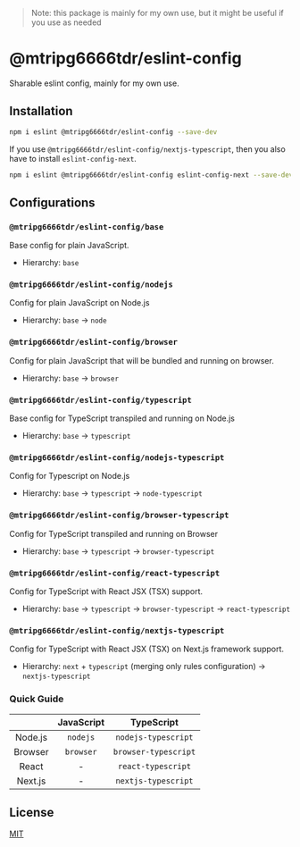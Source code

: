 > Note: this package is mainly for my own use, but it might be useful if you use as needed

# @mtripg6666tdr/eslint-config
Sharable eslint config, mainly for my own use.

## Installation
```bash
npm i eslint @mtripg6666tdr/eslint-config --save-dev
```

If you use `@mtripg6666tdr/eslint-config/nextjs-typescript`, then you also have to install `eslint-config-next`.
```bash
npm i eslint @mtripg6666tdr/eslint-config eslint-config-next --save-dev
```

## Configurations
### `@mtripg6666tdr/eslint-config/base`
Base config for plain JavaScript.

- Hierarchy: `base`

### `@mtripg6666tdr/eslint-config/nodejs`
Config for plain JavaScript on Node.js

- Hierarchy: `base` -> `node`

### `@mtripg6666tdr/eslint-config/browser`
Config for plain JavaScript that will be bundled and running on browser.

- Hierarchy: `base` -> `browser`

### `@mtripg6666tdr/eslint-config/typescript`
Base config for TypeScript transpiled and running on Node.js

- Hierarchy: `base` -> `typescript`

### `@mtripg6666tdr/eslint-config/nodejs-typescript`
Config for Typescript on Node.js

- Hierarchy: `base` -> `typescript` -> `node-typescript`

### `@mtripg6666tdr/eslint-config/browser-typescript`
Config for TypeScript transpiled and running on Browser

- Hierarchy: `base` -> `typescript` -> `browser-typescript`

### `@mtripg6666tdr/eslint-config/react-typescript`
Config for TypeScript with React JSX (TSX) support.

- Hierarchy: `base` -> `typescript` -> `browser-typescript` -> `react-typescript`

### `@mtripg6666tdr/eslint-config/nextjs-typescript`
Config for TypeScript with React JSX (TSX) on Next.js framework support.

- Hierarchy: `next` + `typescript` (merging only rules configuration) -> `nextjs-typescript`

### Quick Guide
|       |JavaScript|TypeScript          |
|:-----:|:--------:|:------------------:|
|Node.js|`nodejs`  |`nodejs-typescript` |
|Browser|`browser` |`browser-typescript`|
|React  |-         |`react-typescript`  |
|Next.js|-         |`nextjs-typescript` |

## License
[MIT](./LICENSE)
